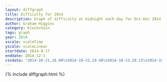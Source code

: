 ```yaml
---
layout: diffgraph
title: Difficulty for 2014
description: Graph of difficulty at midnight each day for Oct-Dec 2014
author: Graham Higgins
category: blockchain
tags: graph
year: 2014
xscale: scaleTime
yscale: scaleLinear
startdate: 2014-9-17
enddate: 2014-12-1
csvdata: "2014-10-21,16.00\n2014-10-22,19.48\n2014-10-23,20.15\n2014-10-24,20.45\n2014-10-25,20.20\n2014-10-26,20.46\n2014-10-27,20.48\n2014-10-28,20.95\n2014-10-29,21.23\n2014-10-30,21.12\n2014-10-31,21.64\n2014-11-01,21.83\n2014-11-02,22.12\n2014-11-03,22.52\n2014-11-04,22.42\n2014-11-05,22.34\n2014-11-06,22.46\n2014-11-07,22.54\n2014-11-08,22.46\n2014-11-09,22.75\n2014-11-10,22.67\n2014-11-11,22.55\n2014-11-12,22.56\n2014-11-13,22.59\n2014-11-14,23.72\n2014-11-15,23.70\n2014-11-16,23.67\n2014-11-17,23.54\n2014-11-18,23.48\n2014-11-19,23.67\n2014-11-20,23.65\n2014-11-21,23.56\n2014-11-22,23.98\n2014-11-23,23.69\n2014-11-24,24.25\n2014-11-25,24.17\n2014-11-26,24.21\n2014-11-27,24.34\n2014-11-28,24.30\n2014-11-29,24.36\n2014-11-30,24.47\n2014-12-01,24.49\n2014-12-02,24.41\n2014-12-03,24.64\n2014-12-04,24.65\n2014-12-05,24.60\n2014-12-06,24.77\n2014-12-07,24.68\n2014-12-08,24.65\n2014-12-09,24.58\n2014-12-10,24.51\n2014-12-11,24.41\n2014-12-12,24.38\n2014-12-13,24.45\n2014-12-14,24.34\n2014-12-15,24.36\n2014-12-16,24.42\n2014-12-17,24.27\n2014-12-18,24.05\n2014-12-19,23.80\n2014-12-20,23.66\n2014-12-21,23.73\n2014-12-22,23.60\n2014-12-23,23.66\n2014-12-24,23.50\n2014-12-25,23.71\n2014-12-26,23.72\n2014-12-27,24.15\n2014-12-28,24.49\n2014-12-29,24.57\n2014-12-30,24.51"
---
```


{% include diffgraph.html %}

